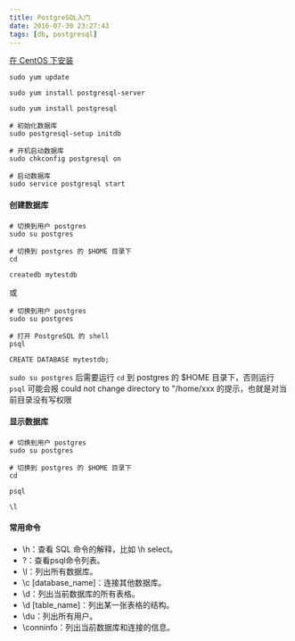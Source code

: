 ```yaml
---
title: PostgreSQL入门
date: 2016-07-30 23:27:43
tags: [db, postgresql]
---
```


[在 CentOS 下安装](https://wiki.postgresql.org/wiki/YUM_Installation)

```
sudo yum update

sudo yum install postgresql-server

sudo yum install postgresql

# 初始化数据库
sudo postgresql-setup initdb

# 开机启动数据库
sudo chkconfig postgresql on

# 启动数据库
sudo service postgresql start

```

<!--more-->

#### 创建数据库

```
# 切换到用户 postgres
sudo su postgres

# 切换到 postgres 的 $HOME 目录下
cd

createdb mytestdb
```

或

```
# 切换到用户 postgres
sudo su postgres

# 打开 PostgreSQL 的 shell
psql

CREATE DATABASE mytestdb;

```

`sudo su postgres` 后需要运行 `cd` 到 postgres 的 $HOME 目录下，否则运行 `psql` 可能会报 could not change directory to "/home/xxx 的提示，也就是对当前目录没有写权限

#### 显示数据库

```
# 切换到用户 postgres
sudo su postgres

# 切换到 postgres 的 $HOME 目录下
cd

psql

\l
```

#### 常用命令

* \h：查看 SQL 命令的解释，比如 \h select。
* \?：查看psql命令列表。
* \l：列出所有数据库。
* \c [database_name]：连接其他数据库。
* \d：列出当前数据库的所有表格。
* \d [table_name]：列出某一张表格的结构。
* \du：列出所有用户。
* \conninfo：列出当前数据库和连接的信息。
